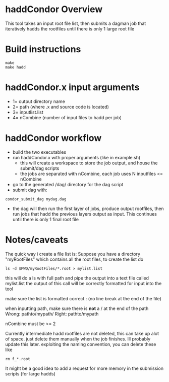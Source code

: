 

# haddCondor Overview

 This tool takes an input root file list, then submits a dagman job that iteratively hadds the rootfiles until there is only 1 large root file

# Build instructions
```
make 
make hadd
```

# haddCondor.x input arguments
 - 1= output directory name
 - 2= path (where .x and source code is located)
 - 3= inputlist.list
 - 4= nCombine (number of input files to hadd per job)

# haddCondor workflow

 - build the two executables
 - run haddCondor.x with proper arguments (like in example.sh)
   - this will create a workspace to store the job output, and house the submit/dag scripts
   - the jobs are separated with nCombine, each job uses N inputfiles <= nCombine
 - go to the generated /dag/ directory for the dag script
 - submit dag with:
```
condor_submit_dag mydag.dag
```
 - the dag will then run the first layer of jobs, produce output rootfiles, then run jobs that hadd the previous layers output as input. This continues until there is only 1 final root file


# Notes/caveats


The quick way i create a file list is:
 Suppose you have a directory "myRootFiles" which contains all the root files, to create the list do
```
ls -d $PWD/myRootFiles/*.root > mylist.list
```
this will do a ls with full path and pipe the output into a text file called mylist.list
the output of this call will be correctly formatted for input into the tool

make sure the list is formatted correct : (no line break at the end of the file)

when inputting path,  make sure there is **not** a / at the end of the path
Wrong: pathto/mypath/		Right: pathto/mypath

nCombine must be >= 2

Currently intermediate hadd rootfiles are not deleted, this can take up alot of space. just delete them manually when the job finishes. Ill probably update this later. exploiting the naming convention, you can delete these like
```
rm f_*.root
```

It might be a good idea to add a request for more memory in the submission scripts (for large hadds)


